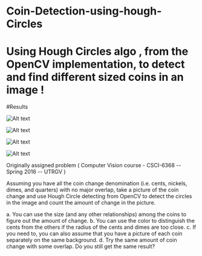 # Coin-Detection-using-hough-Circles
# Using Hough Circles algo , from the OpenCV implementation, to detect and find different sized coins in an image ! 

#Results

![Alt text](/CoinsHoughCircles/result1.jpg?raw=true "Result 1")

![Alt text](/CoinsHoughCircles/result2.jpg?raw=true "Result 2")

![Alt text](/CoinsHoughCircles/result3.jpg?raw=true "Result 3")

![Alt text](/CoinsHoughCircles/result4.jpg?raw=true "Result 4")

Originally assigned problem ( Computer Vision course - CSCI-6368 -- Spring 2016 -- UTRGV )

Assuming you have all the coin change denomination (i.e. cents, nickels, dimes, and quarters) with no major overlap, take a picture of the coin change and use Hough Circle detecting from OpenCV to detect the circles in the image and count the amount of change in the picture.

a.	You can use the size (and any other relationships) among the coins to figure out the amount of change.
b.	You can use the color to distinguish the cents from the others if the radius of the cents and dimes are too close.
c.	If you need to, you can also assume that you have a picture of each coin separately on the same background.
d.	Try the same amount of coin change with some overlap. Do you still get the same result? 

